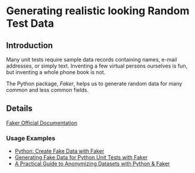 # Generating realistic looking Random Test Data #

## Introduction ##

Many unit tests require sample data records containing names, e-mail addresses, or simply text. Inventing a few virtual persons ourselves is fun, but inventing a whole phone book is not.

The Python package, _Faker_, helps us to generate random data for many common and less common fields.

## Details ##

[Faker Official Documentation][1] 


### Usage Examples ### 

* [Python: Create Fake Data with Faker][2]
* [Generating Fake Data for Python Unit Tests with Faker][3]
* [A Practical Guide to Anonymizing Datasets with Python & Faker][4]


[1]: https://github.com/joke2k/faker
[2]: https://dzone.com/articles/python-create-fake-data-faker
[3]: https://semaphoreci.com/community/tutorials/generating-fake-data-for-python-unit-tests-with-faker
[4]: https://districtdatalabs.silvrback.com/a-practical-guide-to-anonymizing-datasets-with-python-faker
